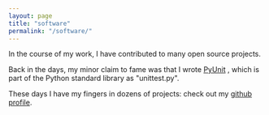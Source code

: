 ```yaml
---
layout: page
title: "software"
permalink: "/software/"
---
```


In the course of my work, I have contributed to many open source
projects.

Back in the days, my minor claim to fame was that I wrote
[PyUnit](https://pyunit.sf.net/) , which is part of the Python standard
library as "unittest.py".

These days I have my fingers in dozens of projects: check out my
[github profile](https://github.com/purcell/).
